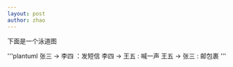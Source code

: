 ```yaml
---
layout: post
author: zhao
---
```


下面是一个泳道图

'''plantuml
张三 -> 李四 ：发短信
李四 -> 王五 : 喊一声
王五 -> 张三 : 邮包裹
'''